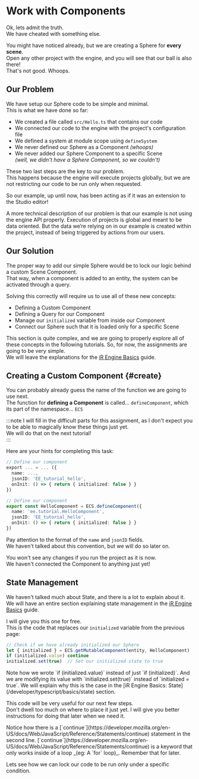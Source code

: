 <!-- import { TechnicalNote } from '@site/src/components/TechnicalNote'; -->
<!-- import { UnstyledDetails } from '@site/src/components/UnstyledDetails'; -->

# Work with Components

Ok, lets admit the truth.  
We have cheated with something else.  

You might have noticed already, but we are creating a Sphere for **every scene**.  
Open any other project with the engine, and you will see that our ball is also there!  
That's not good. Whoops.  

## Our Problem
We have setup our Sphere code to be simple and minimal.  
This is what we have done so far:  
- We created a file called `src/Hello.ts` that contains our code
- We connected our code to the engine with the project's configuration file
- We defined a system at module scope using `defineSystem`
- We never defined our Sphere as a Component  _(whoops)_
- We never added our Sphere Component to a specific Scene  
  _(well, we didn't have a Sphere Component, so we couldn't)_

These two last steps are the key to our problem.  
This happens because the engine will execute projects globally, but we are not restricting our code to be run only when requested.  

So our example, up until now, has been acting as if it was an extension to the Studio editor!  

<TechnicalNote>
A more technical description of our problem is that our example is not using the engine API properly.   
Execution of projects is global and meant to be data oriented.  
But the data we’re relying on in our example is created within the project, instead of being triggered by actions from our users.  
</TechnicalNote>

## Our Solution
The proper way to add our simple Sphere would be to lock our logic behind a custom Scene Component.  
That way, when a component is added to an entity, the system can be activated through a query.  

Solving this correctly will require us to use all of these new concepts:
- Defining a Custom Component
- Defining a Query for our Component
- Manage our `initialized` variable from inside our Component
- Connect our Sphere such that it is loaded only for a specific Scene

This section is quite complex, and we are going to properly explore all of these concepts in the following tutorials. So, for now, the assignments are going to be very simple.  
We will leave the explanations for the [iR Engine Basics](/developer/typescript/basics) guide.  

## Creating a Custom Component {#create}
You can probably already guess the name of the function we are going to use next.  
The function for **defining a Component** is called...
<UnstyledDetails title="Spoiler">
`defineComponent`, which its part of the namespace... <UnstyledDetails title="Spoiler 2">`ECS`</UnstyledDetails>
</UnstyledDetails>

:::note
I will fill in the difficult parts for this assignment, as I don't expect you to be able to magically know these things just yet.  
We will do that on the next tutorial!  
:::

Here are your hints for completing this task:
```ts
// Define our component
export ... = ... ({
  name: ...,
  jsonID: 'EE_tutorial_hello',
  onInit: () => { return { initialized: false } }
})
```
<TechnicalNote title="Solution">

```ts
// Define our component
export const HelloComponent = ECS.defineComponent({
  name: 'ee.tutorial.HelloComponent',
  jsonID: 'EE_tutorial_hello',
  onInit: () => { return { initialized: false } }
})
```
Pay attention to the format of the `name` and `jsonID` fields.  
We haven't talked about this convention, but we will do so later on.  
</TechnicalNote>

You won't see any changes if you run the project as it is now.  
We haven't connected the Component to anything just yet!  

## State Management
We haven't talked much about State, and there is a lot to explain about it.  
We will have an entire section explaining state management in the [iR Engine Basics](/developer/typescript/basics/state) guide.  

I will give you this one for free.  
This is the code that replaces our `initialized` variable from the previous page:  
```ts
// Check if we have already initialized our Sphere
let { initialized } = ECS.getMutableComponent(entity, HelloComponent)
if (initialized.value) continue
initialized.set(true)  // Set our initialized state to true
```
<TechnicalNote title="Note">
Note how we wrote `if (initialized.value)` instead of just `if (initialized)`.  
And we are modifying its value with `initialized.set(true)` instead of `initialized = true`.  
We will explain why this is the case in the [iR Engine Basics: State](/developer/typescript/basics/state) section.  
</TechnicalNote>

This code will be very useful for our next few steps.  
Don't dwell too much on where to place it just yet. I will give you better instructions for doing that later when we need it.  

<TechnicalNote title="Hint">
Notice how there is a [`continue`](https://developer.mozilla.org/en-US/docs/Web/JavaScript/Reference/Statements/continue) statement in the second line.  
[`continue`](https://developer.mozilla.org/en-US/docs/Web/JavaScript/Reference/Statements/continue) is a keyword that only works inside of a loop _(eg: A `for` loop)_.  
Remember that for later.  
</TechnicalNote>

Lets see how we can lock our code to be run only under a specific condition.  

